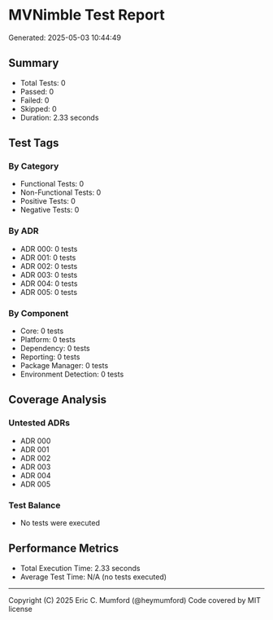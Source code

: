 # MVNimble Test Report

Generated: 2025-05-03 10:44:49

## Summary

* Total Tests: 0
* Passed: 0
* Failed: 0
* Skipped: 0
* Duration: 2.33 seconds

## Test Tags

### By Category

* Functional Tests: 0
* Non-Functional Tests: 0
* Positive Tests: 0
* Negative Tests: 0

### By ADR

* ADR 000: 0 tests
* ADR 001: 0 tests
* ADR 002: 0 tests
* ADR 003: 0 tests
* ADR 004: 0 tests
* ADR 005: 0 tests

### By Component

* Core: 0 tests
* Platform: 0 tests
* Dependency: 0 tests
* Reporting: 0 tests
* Package Manager: 0 tests
* Environment Detection: 0 tests

## Coverage Analysis

### Untested ADRs

* ADR 000
* ADR 001
* ADR 002
* ADR 003
* ADR 004
* ADR 005

### Test Balance

* No tests were executed

## Performance Metrics

* Total Execution Time: 2.33 seconds
* Average Test Time: N/A (no tests executed)



---
Copyright (C) 2025 Eric C. Mumford (@heymumford) Code covered by MIT license
